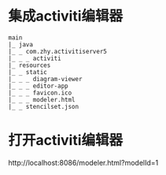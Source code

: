 # 集成activiti编辑器
```
main
|_ java
|_ _ com.zhy.activitiserver5
|_ _ _ activiti
|_ resources
|_ _ static
|_ _ _ diagram-viewer
|_ _ _ editor-app
|_ _ _ favicon.ico
|_ _ _ modeler.html
|_ _ stencilset.json
```

# 打开activiti编辑器
http://localhost:8086/modeler.html?modelId=1
